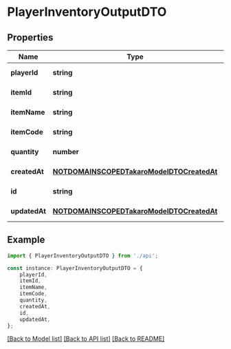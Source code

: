 # PlayerInventoryOutputDTO


## Properties

Name | Type | Description | Notes
------------ | ------------- | ------------- | -------------
**playerId** | **string** |  | [default to undefined]
**itemId** | **string** |  | [default to undefined]
**itemName** | **string** |  | [default to undefined]
**itemCode** | **string** |  | [default to undefined]
**quantity** | **number** |  | [default to undefined]
**createdAt** | [**NOTDOMAINSCOPEDTakaroModelDTOCreatedAt**](NOTDOMAINSCOPEDTakaroModelDTOCreatedAt.md) |  | [default to undefined]
**id** | **string** |  | [default to undefined]
**updatedAt** | [**NOTDOMAINSCOPEDTakaroModelDTOCreatedAt**](NOTDOMAINSCOPEDTakaroModelDTOCreatedAt.md) |  | [default to undefined]

## Example

```typescript
import { PlayerInventoryOutputDTO } from './api';

const instance: PlayerInventoryOutputDTO = {
    playerId,
    itemId,
    itemName,
    itemCode,
    quantity,
    createdAt,
    id,
    updatedAt,
};
```

[[Back to Model list]](../README.md#documentation-for-models) [[Back to API list]](../README.md#documentation-for-api-endpoints) [[Back to README]](../README.md)
